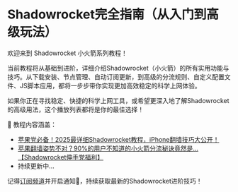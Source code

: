 # Shadowrocket完全指南（从入门到高级玩法）

欢迎来到 Shadowrocket 小火箭系列教程！

当前教程将从基础到进阶，详细介绍Shadowrocket（小火箭）的所有实用功能与技巧。从下载安装、节点管理、自动订阅更新，到高级的分流规则、自定义配置文件、JS脚本应用，都将一步步带你实现更加高效稳定的科学上网体验。

如果你正在寻找稳定、快捷的科学上网工具，或希望更深入地了解Shadowrocket的高级用法，这个播放列表都将是你的最佳选择！

🔑 教程内容涵盖：
- [苹果党必备！2025最详细Shadowrocket教程，iPhone翻墙技巧大公开！](https://youtu.be/sdDlkB0ndC4)
- [苹果翻墙姿势不对？90%的用户不知道的小火箭分流秘诀竟然是…【Shadowrocket伸手党福利】](https://youtu.be/G8tXE7uhymU)
- 持续更新中…

记得[订阅频道](https://www.youtube.com/@a-nomad?sub_confirmation=1)并开启通知🔔，持续获取最新的Shadowrocket进阶技巧！